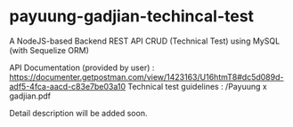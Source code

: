 # payuung-gadjian-techincal-test
A NodeJS-based Backend REST API CRUD (Technical Test) using MySQL (with Sequelize ORM)

API Documentation (provided by user) : https://documenter.getpostman.com/view/1423163/U16htmT8#dc5d089d-adf5-4fca-aacd-c83e7be03a10
Technical test guidelines : /Payuung x gadjian.pdf

Detail description will be added soon.
